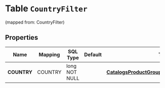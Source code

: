 
# Table `CountryFilter`
(mapped from: CountryFilter)

## Properties
Name | Mapping | SQL Type | Default | Type | Description | Notes
---- | ------- | -------- | ------- | ---- | ----------- | -----
**COUNTRY** | COUNTRY | long NOT NULL |  | [**CatalogsProductGroupMultipleCountriesCriteria**](.md) |  |  [foreignkey]




